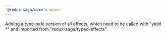 ```yaml
---
'@redux-saga/core': minor
---
```


Adding a type-safe version of all effects, which need to be called with "yield *" and imported from "redux-saga/typed-effects".
